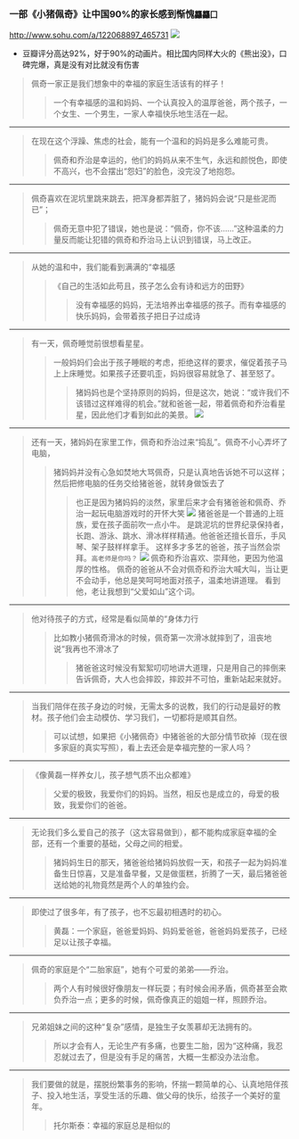 ### 一部《小猪佩奇》让中国90%的家长感到惭愧`龘龘囗`
http://www.sohu.com/a/122068897_465731
![](http://img.mp.itc.cn/upload/20161220/ca4c1e06ab854a40bb2590408a7b2f19_th.jpg)
- 豆瓣评分高达92%，好于90%的动画片。相比国内同样大火的《熊出没》，口碑完爆，真是没有对比就没有伤害
>佩奇一家正是我们想象中的幸福的家庭生活该有的样子！
>>一个有幸福感的温和妈妈、一个认真投入的温厚爸爸，两个孩子，一个女生、一个男生，一家人幸福快乐地生活在一起。
---
>在现在这个浮躁、焦虑的社会，能有一个温和的妈妈是多么难能可贵。
>>佩奇和乔治是幸运的，他们的妈妈从来不生气，永远和颜悦色，即使不高兴，也不会摆出“怨妇”的脸色，没完没了地抱怨。
---
>佩奇喜欢在泥坑里跳来跳去，把浑身都弄脏了，猪妈妈会说“只是些泥而已”；
>>佩奇无意中犯了错误，她也是说：“佩奇，你不该……”这种温柔的力量反而能让犯错的佩奇和乔治马上认识到错误，马上改正。
---
>从她的温和中，我们能看到满满的“幸福感
>>《自己的生活如此苟且，孩子怎么会有诗和远方的田野》
>>>没有幸福感的妈妈，无法培养出幸福感的孩子。而有幸福感的快乐妈妈，会带着孩子把日子过成诗
---
>有一天，佩奇睡觉前很想看星星。
>>一般妈妈们会出于孩子睡眠的考虑，拒绝这样的要求，催促着孩子马上上床睡觉。如果孩子还要叽歪，妈妈很容易就急了、甚至怒了。
>>>猪妈妈也是个坚持原则的妈妈，但是这次，她说：“或许我们不该错过这样难得的机会。”就和爸爸一起，带着佩奇和乔治看星星，因此他们才看到如此的美景。
![](http://img.mp.itc.cn/upload/20161220/7ac5d78ff56740b780b89618d2835f62_th.jpg)
---
>还有一天，猪妈妈在家里工作，佩奇和乔治过来“捣乱”。佩奇不小心弄坏了电脑，
>>猪妈妈并没有心急如焚地大骂佩奇，只是认真地告诉她不可以这样；然后把修电脑的任务交给猪爸爸，就转身做饭去了
>>>也正是因为猪妈妈的淡然，家里后来才会有猪爸爸和佩奇、乔治一起玩电脑游戏时的开怀大笑
![](http://img.mp.itc.cn/upload/20161220/c2058c8ec70f44ec8cb9ae14ac2f352a_th.jpg)
>猪爸爸是一个普通的上班族，爱在孩子面前吹一点小牛。
>>是跳泥坑的世界纪录保持者，长跑、游泳、跳水、滑冰样样精通。他爸爸还擅长音乐，手风琴、架子鼓样样拿手。
>>>这样多才多艺的爸爸，孩子当然会崇拜。`高老师是你吗？`
![](http://img.mp.itc.cn/upload/20161220/2405b3f4eeca40b486af7d8dd61c73f1_th.jpg)
>佩奇和乔治喜欢、崇拜他，更因为他温厚的性格。
>>佩奇的爸爸从不会对佩奇和乔治大喊大叫，当让更不会动手，他总是笑呵呵地面对孩子，温柔地讲道理。
>>>看到他，老让我想到“父爱如山”这个词。
---
>他对待孩子的方式，经常是看似简单的“身体力行
>>比如教小猪佩奇滑冰的时候，佩奇第一次滑冰就摔到了，沮丧地说“我再也不滑冰了
>>>猪爸爸这时候没有絮絮叨叨地讲大道理，只是用自己的摔倒来告诉佩奇，大人也会摔跤，摔跤并不可怕，重新站起来就好。
---
>当我们陪伴在孩子身边的时候，无需太多的说教，我们的行动是最好的教材。孩子他们会主动模仿、学习我们，一切都将是顺其自然。
>>可以试想，如果把《小猪佩奇》中猪爸爸的大部分情节砍掉（现在很多家庭的真实写照），看上去还会是幸福完整的一家人吗？
---
>《像黄磊一样养女儿，孩子想气质不出众都难》
>>父爱的极致，我爱你们的妈妈。当然，相反也是成立的，母爱的极致，我爱你们的爸爸。
---
>无论我们多么爱自己的孩子（这太容易做到），都不能构成家庭幸福的全部，还有一个重要的基础，父母之间的相爱。
>>猪妈妈生日的那天，猪爸爸给猪妈妈放假一天，和孩子一起为妈妈准备生日惊喜，又是准备早餐，又是做蛋糕，折腾了一天，最后猪爸爸送给她的礼物竟然是两个人的单独约会。
---
>即使过了很多年，有了孩子，也不忘最初相遇时的初心。
>>黄磊：一个家庭，爸爸爱妈妈、妈妈爱爸爸，爸爸妈妈爱孩子，已经足以让孩子幸福。
---
>佩奇的家庭是个“二胎家庭”，她有个可爱的弟弟——乔治。
>>两个人有时候很好像朋友一样玩耍；有时候会闹矛盾，佩奇甚至会欺负乔治一点；更多的时候，佩奇像真正的姐姐一样，照顾乔治。
---
>兄弟姐妹之间的这种“复杂”感情，是独生子女羡慕却无法拥有的。
>>所以才会有人，无论生产有多痛，也要生二胎，因为“这种痛，我忍忍就过去了，但是没有手足的痛苦，大概一生都没办法治愈。
---
>我们要做的就是，摆脱纷繁事务的影响，怀揣一颗简单的心、认真地陪伴孩子、投入地生活，享受生活的乐趣、做父母的快乐，给孩子一个美好的童年。
>>托尔斯泰：幸福的家庭总是相似的